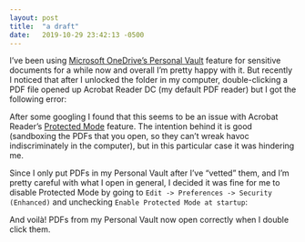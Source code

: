 ```yaml
---
layout: post
title:  "a draft"
date:   2019-10-29 23:42:13 -0500
---
```

I’ve been using [Microsoft OneDrive’s Personal Vault][personal-vault] feature for sensitive documents for a while now and overall I’m pretty happy with it. But recently I noticed that after I unlocked the folder in my computer, double-clicking a PDF file opened up Acrobat Reader DC (my default PDF reader) but I got the following error:

After some googling I found that this seems to be an issue with Acrobat Reader’s [Protected Mode][acrobat-protected-mode] feature. The intention behind it is good (sandboxing the PDFs that you open, so they can’t wreak havoc indiscriminately in the computer), but in this particular case it was hindering me.

Since I only put PDFs in my Personal Vault after I’ve “vetted” them, and I’m pretty careful with what I open in general, I decided it was fine for me to disable Protected Mode by going to `Edit -> Preferences -> Security (Enhanced)​` and unchecking `Enable Protected Mode at startup`:

And voilà! PDFs from my Personal Vault now open correctly when I double click them.

[personal-vault]: https://onedrive.live.com/about/personal-vault/
[acrobat-protected-mode]: https://helpx.adobe.com/reader/using/protected-mode-windows.html
